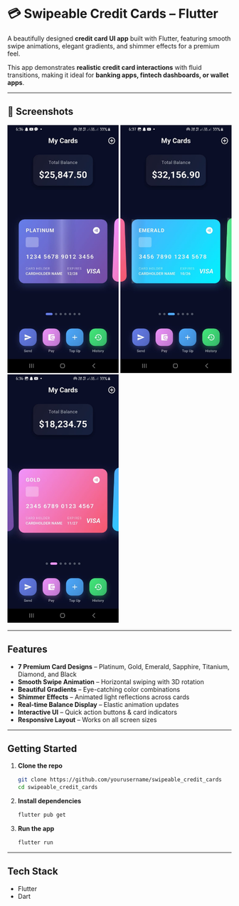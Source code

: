 
# 💳 Swipeable Credit Cards – Flutter

A beautifully designed **credit card UI app** built with Flutter, featuring smooth swipe animations, elegant gradients, and shimmer effects for a premium feel.

This app demonstrates **realistic credit card interactions** with fluid transitions, making it ideal for **banking apps, fintech dashboards, or wallet apps**.

---

## 📱 Screenshots

<div align="left">
  <img src="assets/card1.jpg" width="250"/>
  <img src="assets/card2.jpg" width="250"/>
  <img src="assets/card3.jpg" width="250"/>
</div>  

---

##  Features

*  **7 Premium Card Designs** – Platinum, Gold, Emerald, Sapphire, Titanium, Diamond, and Black
*  **Smooth Swipe Animation** – Horizontal swiping with 3D rotation
*  **Beautiful Gradients** – Eye-catching color combinations
*  **Shimmer Effects** – Animated light reflections across cards
*  **Real-time Balance Display** – Elastic animation updates
*  **Interactive UI** – Quick action buttons & card indicators
*  **Responsive Layout** – Works on all screen sizes

---

##  Getting Started

1. **Clone the repo**

   ```bash
   git clone https://github.com/yourusername/swipeable_credit_cards
   cd swipeable_credit_cards
   ```

2. **Install dependencies**

   ```bash
   flutter pub get
   ```

3. **Run the app**

   ```bash
   flutter run
   ```


---

##  Tech Stack

* Flutter 
* Dart 

